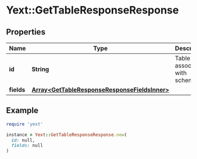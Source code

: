 # Yext::GetTableResponseResponse

## Properties

| Name | Type | Description | Notes |
| ---- | ---- | ----------- | ----- |
| **id** | **String** | Table Name associated with schema | [optional] |
| **fields** | [**Array&lt;GetTableResponseResponseFieldsInner&gt;**](GetTableResponseResponseFieldsInner.md) |  | [optional] |

## Example

```ruby
require 'yext'

instance = Yext::GetTableResponseResponse.new(
  id: null,
  fields: null
)
```

